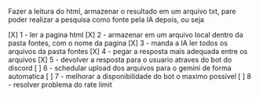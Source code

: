 Fazer a leitura do html, armazenar o resultado em um arquivo txt, pare poder realizar a pesquisa como fonte pela IA depois, ou seja

[X] 1 - ler a pagina html
[X] 2 - armazenar em um arquivo local dentro da pasta fontes, com o nome da pagina
[X] 3 - manda a IA ler todos os arquivos da pasta fontes
[X] 4 - pegar a resposta mais adequada entre os arquivos
[X] 5 - devolver a resposta para o usuario atraves do bot do discord
[ ] 6 - schedular upload dos arquivos para o gemini de forma automatica
[ ] 7 - melhorar a disponibilidade do bot o maximo possivel
[ ] 8 - resolver problema do rate limit
